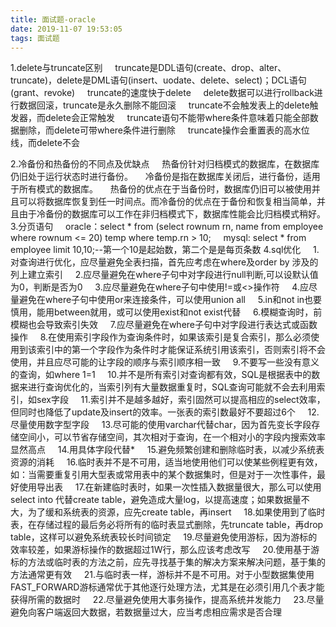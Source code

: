 ```yaml
---
title: 面试题-oracle
date: 2019-11-07 19:53:05
tags: 面试题
---
```

1.delete与truncate区别
&nbsp;&nbsp;&nbsp;&nbsp;truncate是DDL语句(create、drop、alter、truncate)，delete是DML语句(insert、uodate、delete、select)；DCL语句(grant、revoke)
&nbsp;&nbsp;&nbsp;&nbsp;truncate的速度快于delete
&nbsp;&nbsp;&nbsp;&nbsp;delete数据可以进行rollback进行数据回滚，truncate是永久删除不能回滚
&nbsp;&nbsp;&nbsp;&nbsp;truncate不会触发表上的delete触发器，而delete会正常触发
&nbsp;&nbsp;&nbsp;&nbsp;truncate语句不能带where条件意味着只能全部数据删除，而delete可带where条件进行删除
&nbsp;&nbsp;&nbsp;&nbsp;truncate操作会重置表的高水位线，而delete不会
<!-- more -->
2.冷备份和热备份的不同点及优缺点
&nbsp;&nbsp;&nbsp;&nbsp;热备份针对归档模式的数据库，在数据库仍旧处于运行状态时进行备份。
&nbsp;&nbsp;&nbsp;&nbsp;冷备份是指在数据库关闭后，进行备份，适用于所有模式的数据库。
&nbsp;&nbsp;&nbsp;&nbsp;热备份的优点在于当备份时，数据库仍旧可以被使用并且可以将数据库恢复到任一时间点。而冷备份的优点在于备份和恢复相当简单，并且由于冷备份的数据库可以工作在非归档模式下，数据库性能会比归档模式稍好。
3.分页语句
&nbsp;&nbsp;&nbsp;&nbsp;oracle：select * from (select rownum rn, name from employee where rownum <= 20) temp where temp.rn > 10;
&nbsp;&nbsp;&nbsp;&nbsp;mysql: select * from employee limit 10,10;--第一个10是起始数，第二个是是每页条数
4.sql优化
&nbsp;&nbsp;&nbsp;&nbsp;1.对查询进行优化，应尽量避免全表扫描，首先应考虑在where及order by 涉及的列上建立索引
&nbsp;&nbsp;&nbsp;&nbsp;2.应尽量避免在where子句中对字段进行null判断,可以设默认值为0，判断是否为0
&nbsp;&nbsp;&nbsp;&nbsp;3.应尽量避免在where子句中使用!=或<>操作符
&nbsp;&nbsp;&nbsp;&nbsp;4.应尽量避免在where子句中使用or来连接条件，可以使用union all
&nbsp;&nbsp;&nbsp;&nbsp;5.in和not in也要慎用，能用between就用，或可以使用exist和not exist代替
&nbsp;&nbsp;&nbsp;&nbsp;6.模糊查询时，前模糊也会导致索引失效
&nbsp;&nbsp;&nbsp;&nbsp;7.应尽量避免在where子句中对字段进行表达式或函数操作
&nbsp;&nbsp;&nbsp;&nbsp;8.在使用索引字段作为查询条件时，如果该索引是复合索引，那么必须使用到该索引中的第一个字段作为条件时才能保证系统引用该索引，否则索引将不会使用，并且应尽可能的让字段的顺序与索引顺序相一致
&nbsp;&nbsp;&nbsp;&nbsp;9.不要写一些没有意义的查询，如where 1=1
&nbsp;&nbsp;&nbsp;&nbsp;10.并不是所有索引对查询都有效，SQL是根据表中的数据来进行查询优化的，当索引列有大量数据重复时，SQL查询可能就不会去利用索引，如sex字段
&nbsp;&nbsp;&nbsp;&nbsp;11.索引并不是越多越好，索引固然可以提高相应的select效率，但同时也降低了update及insert的效率。一张表的索引数最好不要超过6个
&nbsp;&nbsp;&nbsp;&nbsp;12.尽量使用数字型字段
&nbsp;&nbsp;&nbsp;&nbsp;13.尽可能的使用varchar代替char，因为首先变长字段存储空间小，可以节省存储空间，其次相对于查询，在一个相对小的字段内搜索效率显然高点
&nbsp;&nbsp;&nbsp;&nbsp;14.用具体字段代替*
&nbsp;&nbsp;&nbsp;&nbsp;15.避免频繁创建和删除临时表，以减少系统表资源的消耗
&nbsp;&nbsp;&nbsp;&nbsp;16.临时表并不是不可用，适当地使用他们可以使某些例程更有效，如：当需要重复引用大型表或常用表中的某个数据集时，但是对于一次性事件，最好使用导出表
&nbsp;&nbsp;&nbsp;&nbsp;17.在新建临时表时，如果一次性插入数据量很大，那么可以使用select into 代替create table，避免造成大量log，以提高速度；如果数据量不大，为了缓和系统表的资源，应先create table，再insert
&nbsp;&nbsp;&nbsp;&nbsp;18.如果使用到了临时表，在存储过程的最后务必将所有的临时表显式删除，先truncate table，再drop table，这样可以避免系统表较长时间锁定
&nbsp;&nbsp;&nbsp;&nbsp;19.尽量避免使用游标，因为游标的效率较差，如果游标操作的数据超过1W行，那么应该考虑改写
&nbsp;&nbsp;&nbsp;&nbsp;20.使用基于游标的方法或临时表的方法之前，应先寻找基于集的解决方案来解决问题，基于集的方法通常更有效
&nbsp;&nbsp;&nbsp;&nbsp;21.与临时表一样，游标并不是不可用。对于小型数据集使用FAST_FORWARD游标通常优于其他逐行处理方法，尤其是在必须引用几个表才能获得所需的数据时
&nbsp;&nbsp;&nbsp;&nbsp;22.尽量避免使用大事务操作，提高系统并发能力
&nbsp;&nbsp;&nbsp;&nbsp;23.尽量避免向客户端返回大数据，若数据量过大，应当考虑相应需求是否合理